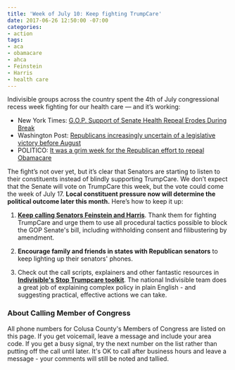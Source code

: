 ```yaml
---
title: 'Week of July 10: Keep fighting TrumpCare'
date: 2017-06-26 12:50:00 -07:00
categories:
- action
tags:
- aca
- obamacare
- ahca
- Feinstein
- Harris
- health care
---
```


Indivisible groups across the country spent the 4th of July congressional recess week fighting for our health care — and it’s working:

* New York Times: [G.O.P. Support of Senate Health Repeal Erodes During Break](https://www.nytimes.com/2017/07/07/us/politics/republicans-health-care-bill.html)
* Washington Post: [Republicans increasingly uncertain of a legislative victory before August](https://www.washingtonpost.com/powerpost/republicans-increasingly-uncertain-of-a-legislative-victory-before-august/2017/07/08/)
* POLITICO: [It was a grim week for the Republican effort to repeal Obamacare](http://www.politico.com/story/2017/07/07/gop-health-plan-home-districts-misgivings-240306)

The fight’s not over yet, but it’s clear that Senators are starting to listen to their constituents instead of blindly supporting TrumpCare. We don’t expect that the Senate will vote on TrumpCare this week, but the vote could come the week of July 17. **Local constituent pressure now will determine the political outcome later this month.** Here’s how to keep it up: 

1. [**Keep calling Senators Feinstein and Harris**](https://www.indivisibleguide.com/resource/withholding-consent-filibuster-amendment-call-script/). Thank them for fighting TrumpCare and urge them to use all procedural tactics possible to block the GOP Senate's bill, including withholding consent and filibustering by amendment. 

2. **Encourage family and friends in states with Republican senators** to keep lighting up their senators' phones. 

3. Check out the call scripts, explainers and other fantastic resources in [**Indivisible's Stop Trumpcare toolkit**](https://www.indivisibleguide.com/stop-trumpcare/). The national Indivisible team does a great job of explaining complex policy in plain English - and suggesting practical, effective actions we can take. 


### About Calling Member of Congress

All phone numbers for Colusa County's Members of Congress are listed on this page. If you get voicemail, leave a message and include your area code. If you get a busy signal, try the next number on the list rather than putting off the call until later. It's OK to call after business hours and leave a message - your comments will still be noted and tallied.